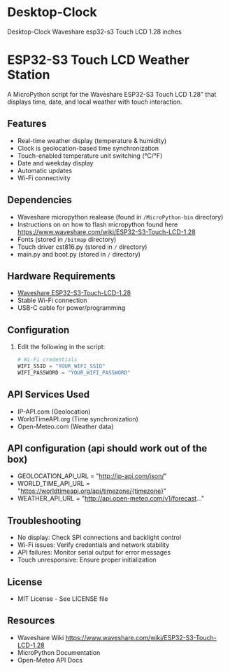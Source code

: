 # Desktop-Clock
Desktop-Clock Waveshare esp32-s3 Touch LCD 1.28 inches
# ESP32-S3 Touch LCD Weather Station

A MicroPython script for the Waveshare ESP32-S3 Touch LCD 1.28" that displays time, date, and local weather with touch interaction.

## Features
- Real-time weather display (temperature & humidity)
- Clock is geolocation-based time synchronization
- Touch-enabled temperature unit switching (°C/°F)
- Date and weekday display
- Automatic updates
- Wi-Fi connectivity

## Dependencies
- Waveshare micropython realease (found in `/MicroPython-bin` directory)
- Instructions on on how to flash micropython found here https://www.waveshare.com/wiki/ESP32-S3-Touch-LCD-1.28
- Fonts (stored in `/bitmap` directory)
- Touch driver cst816.py (stored in `/` directory)
- main.py and boot.py (stored in `/` directory)

## Hardware Requirements
- [Waveshare ESP32-S3-Touch-LCD-1.28](https://www.waveshare.com/wiki/ESP32-S3-Touch-LCD-1.28)
- Stable Wi-Fi connection
- USB-C cable for power/programming

## Configuration
1. Edit the following in the script:
   ```python
   # Wi-Fi credentials
   WIFI_SSID = "YOUR_WIFI_SSID"
   WIFI_PASSWORD = "YOUR_WIFI_PASSWORD"

## API Services Used
- IP-API.com (Geolocation)
- WorldTimeAPI.org (Time synchronization)
- Open-Meteo.com (Weather data)

## API configuration (api should work out of the box)
- GEOLOCATION_API_URL = "http://ip-api.com/json/"
- WORLD_TIME_API_URL = "https://worldtimeapi.org/api/timezone/{timezone}"
- WEATHER_API_URL = "http://api.open-meteo.com/v1/forecast..."

## Troubleshooting
- No display: Check SPI connections and backlight control
- Wi-Fi issues: Verify credentials and network stability
- API failures: Monitor serial output for error messages
- Touch unresponsive: Ensure proper initialization

## License
- MIT License - See LICENSE file

## Resources
- Waveshare Wiki https://www.waveshare.com/wiki/ESP32-S3-Touch-LCD-1.28
- MicroPython Documentation
- Open-Meteo API Docs

